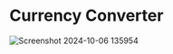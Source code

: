 # Currency Converter
![Screenshot 2024-10-06 135954](https://github.com/user-attachments/assets/540a6c86-415d-4df2-bb9b-60fde5a83678)
